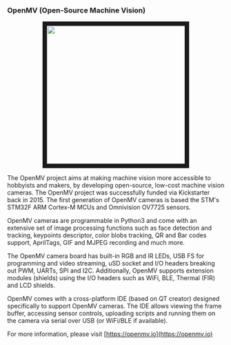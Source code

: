 ### OpenMV (Open-Source Machine Vision)

<p align="center">
<img src="https://raw.githubusercontent.com/openmv/openmv-media/master/boards/openmv-cam/v3/web-new-cam-v3-angle.jpg" width="320" height="320" border="10">
</p>

The OpenMV project aims at making machine vision more accessible to hobbyists and makers, by developing open-source, low-cost machine vision cameras. The OpenMV project was successfully funded via Kickstarter back in 2015. The first generation of OpenMV cameras is based the STM's STM32F ARM Cortex-M MCUs and Omnivision OV7725 sensors.

OpenMV cameras are programmable in Python3 and come with an extensive set of image processing functions such as face detection and tracking, keypoints descriptor, color blobs tracking, QR and Bar codes support, AprilTags, GIF and MJPEG recording and much more.

The OpenMV camera board has built-in RGB and IR LEDs, USB FS for programming and video streaming, uSD socket and I/O headers breaking out PWM, UARTs, SPI and I2C. Additionally, OpenMV supports extension modules (shields) using the I/O headers such as WiFi, BLE, Thermal (FIR) and LCD shields.

OpenMV comes with a cross-platform IDE (based on QT creator) designed specifically to support OpenMV cameras. The IDE allows viewing the frame buffer, accessing sensor controls, uploading scripts and running them on the camera via serial over USB (or WiFi/BLE if available).

For more information, please visit [https://openmv.io](https://openmv.io)
